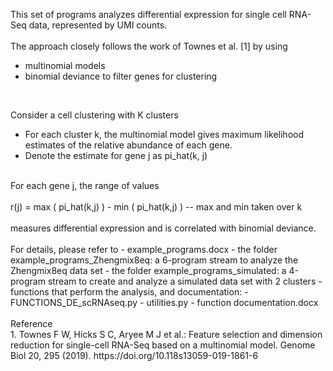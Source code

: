 This set of programs analyzes differential expression for single cell RNA-Seq data, represented by UMI counts.
<br />
<br />
The approach closely follows the work of Townes et al. [1] by using
- multinomial models
- binomial deviance to filter genes for clustering
<br />



Consider a cell clustering with K clusters
- For each cluster k, the multinomial model gives maximum likelihood estimates of the relative abundance of each gene.  
- Denote the estimate for gene j as  pi_hat(k, j)
<br />
For each gene j, the range of values
<br />
<br />
r(j) =  max ( pi_hat(k,j)  ) -  min ( pi_hat(k,j)  )  -- max and min taken over k
<br />
<br />
measures differential expression and is correlated with binomial deviance.
<br />
<br />
For details, please refer to 
- example_programs.docx
- the folder example_programs_Zhengmix8eq: a 6-program stream to analyze the Zhengmix8eq data set
- the folder example_programs_simulated: a 4-program stream to create and analyze a simulated data set with 2 clusters
- functions that perform the analysis, and documentation:
  - FUNCTIONS_DE_scRNAseq.py
  - utilities.py
  - function documentation.docx
<br />
<br />
Reference
<br />
1. Townes F W, Hicks S C, Aryee M J  et al.: Feature selection and dimension reduction for single-cell RNA-Seq based on a multinomial model. Genome Biol 20, 295 (2019). https://doi.org/10.118s13059-019-1861-6 
